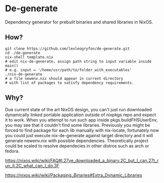 ﻿# De-generate

Dependency generator for prebuilt binaries and shared libraries in NixOS.

## How?

    git clone https://github.com/lexleogryfon/de-generate.git
    cd ./de-generate
    nix-shell template.nix
    # edit nix-de-generate, assign path string to input variable inside main()
    # e.g. input = '/home/usr/path/to/folder_with_executables'
    ./nix-de-generate
    # a file newenv.nix should appear in current directory
    # with list of packages to satisfy dependency requirements.

## Why?

Due current state of the art NixOS design, you can't just run downloaded dynamically linked portable application outside of nixpkgs repo and expect it to work. When you attempt to run such app inside pkgs.buildFHSUserEnv, you may see that it couldn't find some libraries.
Previously you might be forced to find package for each lib manually with nix-locate, fortunately now you could just execute nix-de-generate against target directory and it will generate newenv.nix with possible dependencies. Theoretically project could be scaled to resolve dependecies in other distros such as arch or fedora.


https://nixos.wiki/wiki/FAQ#I.27ve_downloaded_a_binary.2C_but_I_can.27t_run_it.2C_what_can_I_do.3F

https://nixos.wiki/wiki/Packaging_Binaries#Extra_Dynamic_Libraries



